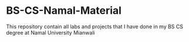 # BS-CS-Namal-Material
This repository contain all labs and projects that I have done in my BS CS degree at Namal University Mianwali
